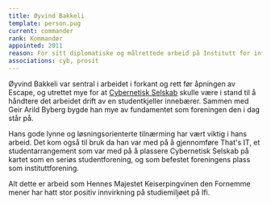 ```yaml
---
title: Øyvind Bakkeli
template: person.pug
current: commander
rank: Kommandør
appointed: 2011
reason: For sitt diplomatiske og målrettede arbeid på Institutt for informatikk tildeles Øyvind Bakkeli graden Kommandør av Hennes Majestet Keiserpingvinen den Fornemmes orden.
associations: cyb, prosit
---
```


Øyvind Bakkeli var sentral i arbeidet i forkant og rett før åpningen av Escape, og utrettet mye for at [Cybernetisk Selskab](http://cyb.no/) skulle være i stand til å håndtere det arbeidet drift av en studentkjeller innebærer. Sammen med Geir Arild Byberg bygde han mye av fundamentet som foreningen den i dag står på.

Hans gode lynne og løsningsorienterte tilnærming har vært viktig i hans arbeid. Det kom også til bruk da han var med på å gjennomføre That's IT, et studentarrangement som var med på å plassere Cybernetisk Selskab på kartet som en seriøs studentforening, og som befestet foreningens plass som instituttforening.

Alt dette er arbeid som Hennes Majestet Keiserpingvinen den Fornemme mener har hatt stor positiv innvirkning på studiemiljøet på Ifi.
